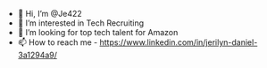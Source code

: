 - 👋 Hi, I’m @Je422
- 👀 I’m interested in Tech Recruiting
- 💞️ I’m looking for top tech talent for Amazon
- 📫 How to reach me - https://www.linkedin.com/in/jerilyn-daniel-3a1294a9/

<!---
Je422/Je422 is a ✨ special ✨ repository because its `README.md` (this file) appears on your GitHub profile.
You can click the Preview link to take a look at your changes.
--->
